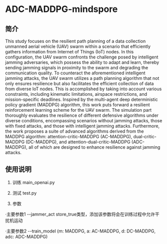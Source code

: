 # ADC-MADDPG-mindspore
## 简介
This study focuses on the resilient path planning of a data collection unmanned aerial vehicle (UAV) swarm within a scenario that efficiently gathers information from Internet of Things (IoT) nodes. In this configuration, the UAV swarm confronts the challenge posed by intelligent jamming adversaries, which possess the ability to adapt and learn, thereby sending jamming signals in proximity to the swarm and degrading the communication quality. To counteract the aforementioned intelligent jamming attacks, the UAV swarm utilizes a path planning algorithm that not only ensures resilience but also facilitates the efficient collection of data from diverse IoT nodes. This is accomplished by taking into account various constraints, including kinematic limitations, airspace restrictions, and mission-specific deadlines. Inspired by the multi-agent deep deterministic policy gradient (MADDPG) algorithm, this work puts forward a resilient reinforcement learning scheme for the UAV swarm. The simulation part thoroughly evaluates the resilience of different defensive algorithms under diverse conditions, encompassing scenarios without jamming attacks, those with fixed attacks, and those with intelligent jamming attacks. Furthermore, the work proposes a suite of advanced algorithms derived from the MADDPG algorithm: attention-critic-MADDPG (AC-MADDPG), dual-critic-MADDPG (DC-MADDPG), and attention-dual-critic-MADDPG (ADC-MADDPG), all of which are designed to enhance resilience against jamming attacks.
## 使用说明
1. 训练 main_openai.py

2. 测试 test.py

3. 参数

  ·主要参数1 --jammer_act store_true类型，添加该参数将会在训练过程中允许干扰机运动

  ·主要参数2 --train_model (m: MADDPG, a: AC-MADDPG, d: DC-MADDPG, adc: ADC-MADDPG)
